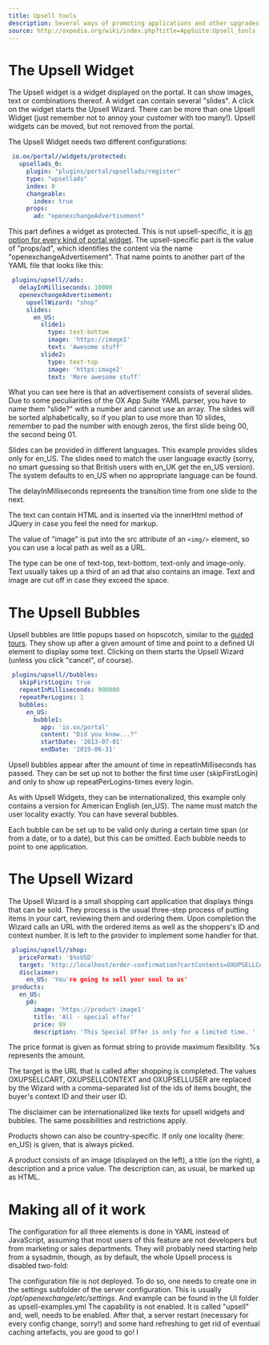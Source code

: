 ```yaml
---
title: Upsell tools
description: Several ways of promoting applications and other upgrades for OX App Suite. 
source: http://oxpedia.org/wiki/index.php?title=AppSuite:Upsell_tools
---
```


# The Upsell Widget

The Upsell widget is a widget displayed on the portal. 
It can show images, text or combinations thereof. 
A widget can contain several "slides". 
A click on the widget starts the Upsell Wizard. 
There can be more than one Upsell Widget (just remember not to annoy your customer with too many!). 
Upsell widgets can be moved, but not removed from the portal.

The Upsell Widget needs two different configurations:

```yaml
 io.ox/portal//widgets/protected:
   upsellads_0:
     plugin: "plugins/portal/upsellads/register"
     type: "upsellads"
     index: 0
     changeable:
       index: true
     props:
       ad: "openexchangeAdvertisement"
```

This part defines a widget as protected. 
This is not upsell-specific, it is [an option for every kind of portal widget](http://oxpedia.org/wiki/index.php?title=AppSuite:Configuring_portal_plugins). 
The upsell-specific part is the value of "props/ad", which identifies the content via the name "openexchangeAdvertisement". 
That name points to another part of the YAML file that looks like this:

```yaml
 plugins/upsell//ads:
   delayInMilliseconds: 10000
   openexchangeAdvertisement:
     upsellWizard: "shop"
     slides:
       en_US:
         slide1:
           type: text-bottom
           image: 'https://image1'
           text: 'Awesome stuff'
         slide2:
           type: text-top
           image: 'https:image2'
           text: 'More awesome stuff'
```

What you can see here is that an advertisement consists of several slides. 
Due to some peculiarities of the OX App Suite YAML parser, you have to name them "slide?" with a number and cannot use an array. 
The slides will be sorted alphabetically, so if you plan to use more than 10 slides, remember to pad the number with enough zeros, the first slide being 00, the second being 01.

Slides can be provided in different languages. 
This example provides slides only for en_US. 
The slides need to match the user language exactly (sorry, no smart guessing so that British users with en_UK get the en_US version). 
The system defaults to en_US when no appropriate language can be found.

The delayInMilliseconds represents the transition time from one slide to the next.

The text can contain HTML and is inserted via the innerHtml method of JQuery in case you feel the need for markup.

The value of "image" is put into the src attribute of an `<img/>` element, so you can use a local path as well as a URL.

The type can be one of text-top, text-bottom, text-only and image-only. 
Text usually takes up a third of an ad that also contains an image. 
Text and image are cut off in case they exceed the space.

# The Upsell Bubbles

Upsell bubbles are little popups based on hopscotch, similar to the [guided tours](../components/wizards/guided-tours.html).
They show up after a given amount of time and point to a defined UI element to display some text. 
Clicking on them starts the Upsell Wizard (unless you click "cancel", of course).

```yaml
 plugins/upsell//bubbles:
   skipFirstLogin: true
   repeatInMilliseconds: 900000
   repeatPerLogins: 1
   bubbles:
     en_US:
       bubble1:
         app: 'io.ox/portal'
         content: "Did you know...?"
         startDate: '2013-07-01'
         endDate: '2019-06-31'
```

Upsell bubbles appear after the amount of time in repeatInMilliseconds has passed. 
They can be set up not to bother the first time user (skipFirstLogin) and only to show up repeatPerLogins-times every login.

As with Upsell Widgets, they can be internationalized, this example only contains a version for American English (en_US). 
The name must match the user locality exactly. 
You can have several bubbles.

Each bubble can be set up to be valid only during a certain time span (or from a date, or to a date), but this can be omitted. 
Each bubble needs to point to one application.

# The Upsell Wizard

The Upsell Wizard is a small shopping cart application that displays things that can be sold. 
They process is the usual three-step process of putting items in your cart, reviewing them and ordering them. 
Upon completion the Wizard calls an URL with the ordered items as well as the shoppers's ID and context number. 
It is left to the provider to implement some handler for that.

```yaml
 plugins/upsell//shop:
   priceFormat: '$%sUSD'
   target: 'http://localhost/order-confirmation?cartContents=OXUPSELLCART&context=OXUPSELLCONTEXT&user=OXUPSELLUSER'
   disclaimer:
     en_US: 'You're going to sell your soul to us'
 products:
   en_US:
     p0:
       image: 'https://product-image1'
       title: 'All - special offer'
       price: 99
       description: 'This Special Offer is only for a limited time. '
```

The price format is given as format string to provide maximum flexibility. %s represents the amount.

The target is the URL that is called after shopping is completed. 
The values OXUPSELLCART, OXUPSELLCONTEXT and OXUPSELLUSER are replaced by the Wizard with a comma-separated list of the ids of items bought, the buyer's context ID and their user ID.

The disclaimer can be internationalized like texts for upsell widgets and bubbles. 
The same possibilities and restrictions apply.

Products shown can also be country-specific. 
If only one locality (here: en_US) is given, that is always picked.

A product consists of an image (displayed on the left), a title (on the right), a description and a price value. 
The description can, as usual, be marked up as HTML.

# Making all of it work

The configuration for all three elements is done in YAML instead of JavaScript, assuming that most users of this feature are not developers but from marketing or sales departments. 
They will probably need starting help from a sysadmin, though, as by default, the whole Upsell process is disabled two-fold:

The configuration file is not deployed. 
To do so, one needs to create one in the settings subfolder of the server configuration. 
This is usually _/opt/openexchange/etc/settings_. 
And example can be found in the UI folder as upsell-examples.yml
The capability is not enabled. It is called "upsell" and, well, needs to be enabled.
After that, a server restart (necessary for every config change, sorry!) and some hard refreshing to get rid of eventual caching artefacts, you are good to go!
I
